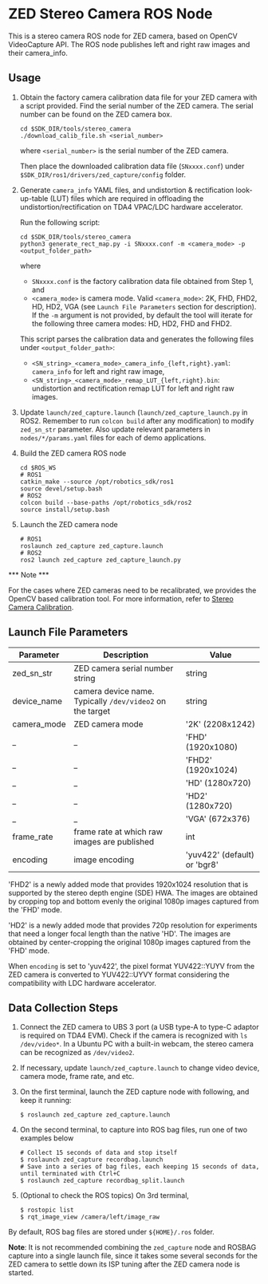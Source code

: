 ZED Stereo Camera ROS Node
==========================
This is a stereo camera ROS node for ZED camera, based on OpenCV VideoCapture API. The ROS node publishes left and right raw images and their camera_info.

## Usage

1. Obtain the factory camera calibration data file for your ZED camera with a script provided. Find the serial number of the ZED camera. The serial number can be found on the ZED camera box.
    ```
    cd $SDK_DIR/tools/stereo_camera
    ./download_calib_file.sh <serial_number>
    ```
    where `<serial_number>` is the serial number of the ZED camera.

    Then place the downloaded calibration data file (`SNxxxx.conf`) under `$SDK_DIR/ros1/drivers/zed_capture/config` folder.

2. Generate `camera_info` YAML files, and undistortion & rectification look-up-table (LUT) files which are required in offloading the undistortion/rectification on TDA4 VPAC/LDC hardware accelerator.

    Run the following script:
    ```
    cd $SDK_DIR/tools/stereo_camera
    python3 generate_rect_map.py -i SNxxxx.conf -m <camera_mode> -p <output_folder_path>
    ```
    where
    * `SNxxxx.conf` is the factory calibration data file obtained from Step 1, and
    * `<camera_mode>` is camera mode. Valid `<camera_mode>`: 2K, FHD, FHD2, HD, HD2, VGA (see ``Launch File Parameters`` section for description). If the `-m` argument is not provided, by default the tool will iterate for the following three camera modes: HD, HD2, FHD and FHD2.

    This script parses the calibration data and generates the following files under `<output_folder_path>`:

    * `<SN_string>_<camera_mode>_camera_info_{left,right}.yaml`: `camera_info` for left and right raw image,
    * `<SN_string>_<camera_mode>_remap_LUT_{left,right}.bin`: undistortion and rectification remap LUT for left and right raw images.

3. Update `launch/zed_capture.launch` (`launch/zed_capture_launch.py` in ROS2. Remember to run `colcon build` after any modification) to modify `zed_sn_str` parameter. Also update relevant parameters in `nodes/*/params.yaml` files for each of demo applications.

4. Build the ZED camera ROS node
    ```
    cd $ROS_WS
    # ROS1
    catkin_make --source /opt/robotics_sdk/ros1
    source devel/setup.bash
    # ROS2
    colcon build --base-paths /opt/robotics_sdk/ros2
    source install/setup.bash
    ```

5. Launch the ZED camera node
    ```
    # ROS1
    roslaunch zed_capture zed_capture.launch
    # ROS2
    ros2 launch zed_capture zed_capture_launch.py
    ```

*** Note ***

For the cases where ZED cameras need to be recalibrated, we provides the OpenCV based calibration tool. For more information, refer to [Stereo Camera Calibration](../../../tools/stereo_camera/calibration/README.md).

## Launch File Parameters

 Parameter     | Description                                                               | Value
---------------|---------------------------------------------------------------------------|-------------------------
 zed_sn_str    | ZED camera serial number string                                           | string
 device_name   | camera device name. Typically `/dev/video2` on the target                 | string
 camera_mode   | ZED camera mode                                                           | '2K' (2208x1242)
 _             | _                                                                         | 'FHD' (1920x1080)
 _             | _                                                                         | 'FHD2' (1920x1024)
 _             | _                                                                         | 'HD' (1280x720)
 _             | _                                                                         | 'HD2' (1280x720)
 _             | _                                                                         | 'VGA' (672x376)
 frame_rate    | frame rate at which raw images are published                              | int
 encoding      | image encoding                                                            | 'yuv422' (default) or 'bgr8'

'FHD2' is a newly added mode that provides 1920x1024 resolution that is supported by the stereo depth engine (SDE) HWA. The images are obtained by cropping top and bottom evenly the original 1080p images captured from the 'FHD' mode.

'HD2' is a newly added mode that provides 720p resolution for experiments that need a longer focal length than the native 'HD'. The images are obtained by center-cropping the original 1080p images captured from the 'FHD' mode.

When `encoding` is set to 'yuv422', the pixel format YUV422::YUYV from the ZED camera is converted to YUV422::UYVY format considering the compatibility with LDC hardware accelerator.

## Data Collection Steps

1. Connect the ZED camera to UBS 3 port (a USB type-A to type-C adaptor is required on TDA4 EVM). Check if the camera is recognized with `ls /dev/video*`. In a Ubuntu PC with a built-in webcam, the stereo camera can be recognized as `/dev/video2`.

2. If necessary, update `launch/zed_capture.launch` to change video device, camera mode, frame rate, and etc.

3. On the first terminal, launch the ZED capture node with following, and keep it running:
    ```
    $ roslaunch zed_capture zed_capture.launch
    ```

4. On the second terminal, to capture into ROS bag files, run one of two examples below

    ```
    # Collect 15 seconds of data and stop itself
    $ roslaunch zed_capture recordbag.launch
    # Save into a series of bag files, each keeping 15 seconds of data, until terminated with Ctrl+C
    $ roslaunch zed_capture recordbag_split.launch
    ```

5. (Optional to check the ROS topics) On 3rd terminal,
    ```
    $ rostopic list
    $ rqt_image_view /camera/left/image_raw
    ```

By default, ROS bag files are stored under `${HOME}/.ros` folder.

**Note**: It is not recommended combining the `zed_capture` node and ROSBAG capture into a single launch file, since it takes some several seconds for the ZED camera to settle down its ISP tuning after the ZED camera node is started.
